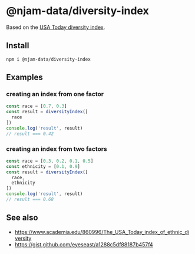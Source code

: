# @njam-data/diversity-index

Based on the [USA Today diversity index](https://www.academia.edu/860996/The_USA_Today_index_of_ethnic_diversity).

## Install

```shell
npm i @njam-data/diversity-index
```

## Examples

### creating an index from one factor
```js
const race = [0.7, 0.3]
const result = diversityIndex([
  race
])
console.log('result', result)
// result === 0.42
```

### creating an index from two factors
```js
const race = [0.3, 0.2, 0.1, 0.5]
const ethnicity = [0.1, 0.9]
const result = diversityIndex([
  race,
  ethnicity
])
console.log('result', result)
// result === 0.68
```

## See also
- https://www.academia.edu/860996/The_USA_Today_index_of_ethnic_diversity
- https://gist.github.com/eyeseast/a1288c5df88187b457f4
